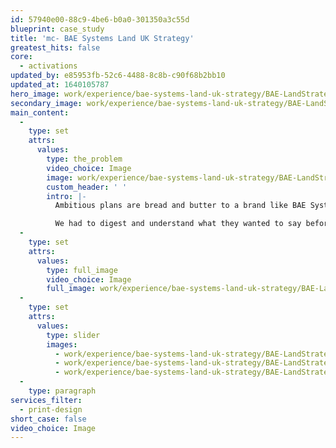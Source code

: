 ```yaml
---
id: 57940e00-88c9-4be6-b0a0-301350a3c55d
blueprint: case_study
title: 'mc- BAE Systems Land UK Strategy'
greatest_hits: false
core:
  - activations
updated_by: e85953fb-52c6-4488-8c8b-c90f68b2bb10
updated_at: 1640105787
hero_image: work/experience/bae-systems-land-uk-strategy/BAE-LandStrategy-11-Experience-Full-Image-1360x768.5.jpg
secondary_image: work/experience/bae-systems-land-uk-strategy/BAE-LandStrategy-11-Experience-Secondary-Image-896x597.jpg
main_content:
  -
    type: set
    attrs:
      values:
        type: the_problem
        video_choice: Image
        image: work/experience/bae-systems-land-uk-strategy/BAE-LandStrategy-11-Experience-Large-927x522.jpg
        custom_header: ' '
        intro: |-
          Ambitious plans are bread and butter to a brand like BAE Systems. Turning that plan into a readable and interesting document is bread and butter to us. Not that it's easy mind you. BAE Systems Land are as ambitious and forward thinking as they come, so we had a lot of magic to squeeze into the bottle here. 

          We had to digest and understand what they wanted to say before we got our pencils sharp and started to design stuff. But that research & understanding allowed us to highlight their areas of focus and growth for the year ahead. We summarised the company’s strategic aims, long term targets and investment plans. In the end, the 2018 BAE Land UK Strategy proved to be an effective tool outlining the bright future that lies ahead for the company.
  -
    type: set
    attrs:
      values:
        type: full_image
        video_choice: Image
        full_image: work/experience/bae-systems-land-uk-strategy/BAE-LandStrategy-11-Experience-Full-Image-1360x768.5-2.jpg
  -
    type: set
    attrs:
      values:
        type: slider
        images:
          - work/experience/bae-systems-land-uk-strategy/BAE-LandStrategy-11-Experience-Small-740x416.25-1.jpg
          - work/experience/bae-systems-land-uk-strategy/BAE-LandStrategy-11-Experience-Small-740x416.25-2.jpg
          - work/experience/bae-systems-land-uk-strategy/BAE-LandStrategy-11-Experience-Small-740x416.25-3.jpg
  -
    type: paragraph
services_filter:
  - print-design
short_case: false
video_choice: Image
---
```

